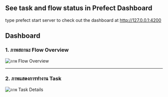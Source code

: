 ## See task and flow status in Prefect Dashboard
type prefect start server to check out the dashboard at http://127.0.0.1:4200

## Dashboard

### 1. ภาพสถานะ Flow Overview
![ภาพ Flow Overview](images/Screenshot-2567-12-10-at-19.50.33.png)

---

### 2. ภาพแสดงการทำงาน Task
![ภาพ Task Details](images/Screenshot-2567-12-10-at-19.50.44.png)


